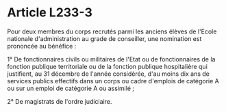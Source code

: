 # Article L233-3

Pour deux membres du corps recrutés parmi les anciens élèves de l'Ecole nationale d'administration au grade de conseiller, une nomination est prononcée au bénéfice :

1° De fonctionnaires civils ou militaires de l'Etat ou de fonctionnaires de la fonction publique territoriale ou de la fonction publique hospitalière qui justifient, au 31 décembre de l'année considérée, d'au moins dix ans de services publics effectifs dans un corps ou cadre d'emplois de catégorie A ou sur un emploi de catégorie A ou assimilé ;

2° De magistrats de l'ordre judiciaire.
